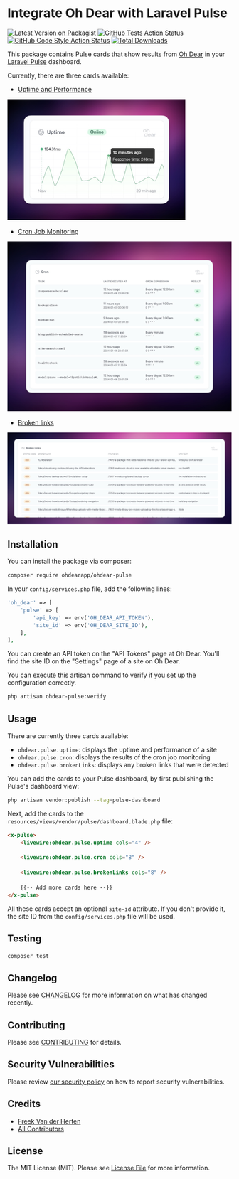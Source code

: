 # Integrate Oh Dear with Laravel Pulse

[![Latest Version on Packagist](https://img.shields.io/packagist/v/ohdearapp/ohdear-pulse.svg?style=flat-square)](https://packagist.org/packages/ohdearapp/ohdear-pulse)
[![GitHub Tests Action Status](https://img.shields.io/github/actions/workflow/status/ohdearapp/ohdear-pulse/run-tests.yml?branch=main&label=tests&style=flat-square)](https://github.com/ohdearapp/ohdear-pulse/actions?query=workflow%3Arun-tests+branch%3Amain)
[![GitHub Code Style Action Status](https://img.shields.io/github/actions/workflow/status/ohdearapp/ohdear-pulse/fix-php-code-style-issues.yml?branch=main&label=code%20style&style=flat-square)](https://github.com/ohdearapp/ohdear-pulse/actions?query=workflow%3A"Fix+PHP+code+style+issues"+branch%3Amain)
[![Total Downloads](https://img.shields.io/packagist/dt/ohdearapp/ohdear-pulse.svg?style=flat-square)](https://packagist.org/packages/ohdearapp/ohdear-pulse)

This package contains Pulse cards that show results from [Oh Dear](https://ohdear.app) in your [Laravel Pulse](https://pulse.laravel.com) dashboard.

Currently, there are three cards available:

- [Uptime and Performance](https://ohdear.app/docs/features/uptime-monitoring)

<img src="https://github.com/ohdearapp/ohdear-pulse/blob/main/docs/uptime.jpg?raw=true" width=400 />

- [Cron Job Monitoring](https://ohdear.app/docs/features/cron-job-monitoring)

![screenshot](https://github.com/ohdearapp/ohdear-pulse/blob/main/docs/cron.jpg?raw=true)

- [Broken links](https://ohdear.app/docs/features/broken-links-detection)

![screenshot](https://github.com/ohdearapp/ohdear-pulse/blob/main/docs/broken-links.jpg?raw=true)

## Installation

You can install the package via composer:

```bash
composer require ohdearapp/ohdear-pulse
```

In your `config/services.php` file, add the following lines:

```php
'oh_dear' => [
    'pulse' => [
        'api_key' => env('OH_DEAR_API_TOKEN'),
        'site_id' => env('OH_DEAR_SITE_ID'),
    ],
],
```

You can create an API token on the "API Tokens" page at Oh Dear. You'll find the site ID on the "Settings" page of a site on Oh Dear.

You can execute this artisan command to verify if you set up the configuration correctly.

```bash
php artisan ohdear-pulse:verify
```

## Usage

There are currently three cards available:

- `ohdear.pulse.uptime`: displays the uptime and performance of a site
- `ohdear.pulse.cron`: displays the results of the cron job monitoring
- `ohdear.pulse.brokenLinks`: displays any broken links that were detected

You can add the cards to your Pulse dashboard, by first publishing the Pulse's dashboard view:

```bash
php artisan vendor:publish --tag=pulse-dashboard
```

Next, add the cards to the `resources/views/vendor/pulse/dashboard.blade.php` file:

```html
<x-pulse>
    <livewire:ohdear.pulse.uptime cols="4" />
    
    <livewire:ohdear.pulse.cron cols="8" />

    <livewire:ohdear.pulse.brokenLinks cols="8" />
    
    {{-- Add more cards here --}}
</x-pulse>
```

All these cards accept an optional `site-id` attribute. If you don't provide it, the site ID from the `config/services.php` file will be used.

## Testing

```bash
composer test
```

## Changelog

Please see [CHANGELOG](CHANGELOG.md) for more information on what has changed recently.

## Contributing

Please see [CONTRIBUTING](CONTRIBUTING.md) for details.

## Security Vulnerabilities

Please review [our security policy](../../security/policy) on how to report security vulnerabilities.

## Credits

- [Freek Van der Herten](https://github.com/freekmurze)
- [All Contributors](../../contributors)

## License

The MIT License (MIT). Please see [License File](LICENSE.md) for more information.
